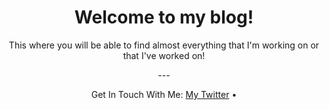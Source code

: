 <header>

<!--
  <<< Author notes: Course header >>>
  Include a 1280×640 image, course title in sentence case, and a concise description in emphasis.
  In your repository settings: enable template repository, add your 1280×640 social image, auto delete head branches.
  Add your open source license, GitHub uses MIT license.
-->

# Welcome to my blog!

This where you will be able to find almost everything that I'm working on or that I've worked on!

<footer>
---

Get In Touch With Me: [My Twitter](https://twitter.com/8erg) &bull; 

</footer>
